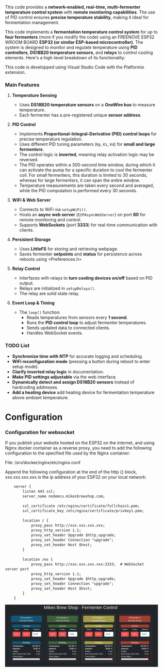 
This code provides a **network-enabled, real-time, multi-fermenter temperature control system** with **remote monitoring capabilities**. The use of PID control ensures **precise temperature stability**, making it ideal for fermentation management.

This code implements a **fermentation temperature control system** for up to **four fermenters** (more if you modify the code) using an FREENOVE ESP32 WROOM BOARD **ESP32 (or similar ESP-based microcontroller)**. The system is designed to monitor and regulate temperature using **PID controllers**, **DS18B20 temperature sensors**, and **relays** to control cooling elements. Here's a high-level breakdown of its functionality:

This code is developped using Visual Studio Code with the Platformio extension.

### **Main Features**
1. **Temperature Sensing**  
   - Uses **DS18B20 temperature sensors** on a **OneWire bus** to measure temperature.  
   - Each fermenter has a pre-registered unique **sensor address**.

2. **PID Control**  
   - Implements **Proportional-Integral-Derivative (PID) control loops** for precise temperature regulation.  
   - Uses different PID tuning parameters (`Kp`, `Ki`, `Kd`) for **small and large fermenters**.  
   - The control logic is **inverted**, meaning relay activation logic may be reversed.
   - The PID operates within a 300-second time window, during which it can activate the pump for a specific duration to cool the fermenter coil. For small fermenters, this duration is limited to 30 seconds, whereas for large fermenters, it can span the entire window.
   - Temperature measurements are taken every second and averaged, while the PID computation is performed every 30 seconds.

3. **WiFi & Web Server**  
   - Connects to WiFi via `setupWiFi()`.  
   - Hosts an **async web server** (`ESPAsyncWebServer`) on port **80** for remote monitoring and control.  
   - Supports **WebSockets** (port **3333**) for real-time communication with clients.

4. **Persistent Storage**  
   - Uses **LittleFS** for storing and retrieving webpage.  
   - Saves fermenter **setpoints** and **status** for persistence across reboots using <Preferences.h>

5. **Relay Control**  
   - Interfaces with relays to **turn cooling devices on/off** based on PID output.  
   - Relays are initialized in `setupRelays()`.
   - The relay are solid state relay.

6. **Event Loop & Timing**  
   - The `loop()` function:  
     - Reads temperatures from sensors every **1 second**.  
     - Runs the **PID control loop** to adjust fermenter temperatures.  
     - Sends updated data to connected clients.  
     - Handles WebSocket events.

### **TODO List**
- **Synchronize time with NTP** for accurate logging and scheduling.  
- **WiFi reconfiguration mode** (pressing a button during reboot to enter setup mode).  
- **Clarify inverted relay logic** in documentation.  
- **Make PID settings adjustable** via the web interface.  
- **Dynamically detect and assign DS18B20 sensors** instead of hardcoding addresses.
- **Add a heating device** add heating device for fermentation temperature above ambiant temperature.

# Configuration

### Configuration for websocket
If you publish your website hosted on the ESP32 on the internet, and using Nginx docker container as a reverse proxy, you need to add the following configuration to the specified file used by the Nginx container:

File: /srv/docker/nginx/etc/nginx.conf

Append the following configuration at the end of the http {} block, xxx.xxx.xxx.xxx is the ip address of your ESP32 on your local network:

        server {
            listen 443 ssl;
            server_name nodemcu.mikesbrewshop.com;

            ssl_certificate /etc/nginx/certificate/fullchain1.pem;
            ssl_certificate_key /etc/nginx/certificate/privkey1.pem;

            location / {
                proxy_pass http://xxx.xxx.xxx.xxx;
                proxy_http_version 1.1;
                proxy_set_header Upgrade $http_upgrade;
                proxy_set_header Connection "upgrade";
                proxy_set_header Host $host;
            }

            location /ws {
                proxy_pass http://xxx.xxx.xxx.xxx:3333;  # WebSocket server port
                proxy_http_version 1.1;
                proxy_set_header Upgrade $http_upgrade;
                proxy_set_header Connection "upgrade";
                proxy_set_header Host $host;
            }
        }

![My Image](./doc/mikesbrewshop.png)